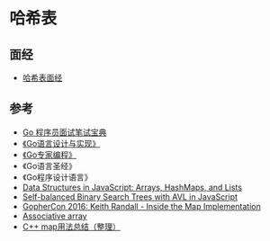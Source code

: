 # 哈希表

## 面经

* [哈希表面经](哈希表/0-哈希表面经.md)

## 参考

- [Go 程序员面试笔试宝典](https://golang.design/go-questions)
- [《Go语言设计与实现》](https://draveness.me/golang/)
- [《Go专家编程》](https://books.studygolang.com/GoExpertProgramming/)
- 《Go语言圣经》
- 《Go程序设计语言》
- [Data Structures in JavaScript: Arrays, HashMaps, and Lists](https://adrianmejia.com/data-structures-time-complexity-for-beginners-arrays-hashmaps-linked-lists-stacks-queues-tutorial/#HashMap-vs-Array)
- [Self-balanced Binary Search Trees with AVL in JavaScript](https://adrianmejia.com/self-balanced-binary-search-trees-with-avl-tree-data-structure-for-beginners/)
- [GopherCon 2016: Keith Randall - Inside the Map Implementation](https://www.youtube.com/watch?v=Tl7mi9QmLns)
- [Associative array](https://en.wikipedia.org/wiki/Associative_array)
- [C++ map用法总结（整理）](https://blog.csdn.net/sevenjoin/article/details/81943864)
